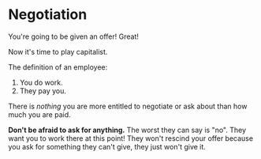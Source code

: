 # Negotiation

You're going to be given an offer!
Great!

Now it's time to play capitalist.

The definition of an employee:

1. You do work.
1. They pay you.

There is _nothing_ you are more entitled to negotiate or ask about than how much you are paid.

**Don't be afraid to ask for anything.**
The worst they can say is "no".
They want you to work there at this point!
They won't rescind your offer because you ask for something they can't give, they just won't give it.
